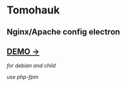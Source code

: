 # Tomohauk

## Nginx/Apache config electron

## [DEMO ->](https://tomohauk.shepel.net/)

*for debian and child*

*use php-fpm*